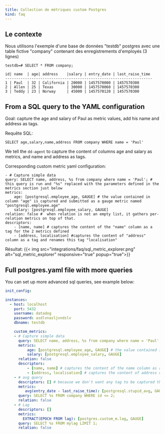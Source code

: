 ```yaml
---
title: Collection de métriques custom Postgres
kind: faq
---
```


## Le contexte

Nous utilisons l'exemple d'une base de données "testdb" postgres avec une table fictive "company" contenant des enregistrements d'employés (3 lignes)
```
testdb=# SELECT * FROM company;

id| name  | age| address    |salary | entry_date | last_raise_time
-------------------------------------------------------------------
1 | Paul  | 32 | California | 20000 | 1457570000 | 1457570300
2 | Allen | 25 | Texas      | 30000 | 1457570060 | 1457570300
3 | Teddy | 23 | Norway     | 45000 | 1457570120 | 1457570300
```

## From a SQL query to the YAML configuration

Goal: capture the age and salary of Paul as metric values, add his name and address as tags.

Requête SQL:
```
SELECT age,salary,name,address FROM company WHERE name = 'Paul'
```

We tell the `dd-agent` to capture the content of columns age and salary as metrics, and name and address as tags.

Corresponding custom metric yaml configuration:
```
- # Capture simple data
query: SELECT name, address, %s from company where name = 'Paul'; # this query is run and "%s" replaced with the parameters defined in the metrics section just below
metrics:
    age: [postgresql.employee_age, GAUGE] # the value contained in column "age" is captured and submitted as a gauge metric named "postgresql.employee.age" 
    salary: [postgresql.employee_salary, GAUGE]
relation: false #  when relation is not an empty list, it gathers per-relation metrics on top of that.
descriptors:
    - [name, name] # captures the content of the "name" column as a tag for the 2 metrics defined
    - [address, localisation] #captures the content of "address" column as a tag and renames this tag "localisation"
```
Résultat:
{{< img src="integrations/faq/sql_metric_explorer.png" alt="sql_metric_explorer" responsive="true" popup="true">}}

## Full postgres.yaml file with more queries

You can set up more advanced sql queries, see example below:
```yaml
init_config:

instances:
  - host: localhost
    port: 5432
    username: datadog
    password: asdlvnasljvndslv
    dbname: testdb

    custom_metrics:
    - # Capture simple data
      query: SELECT name, address, %s from company where name = 'Paul'; # this query is run and %s replaced by the parameters defined in the metrics section
      metrics:
          age: [postgresql.employee_age, GAUGE] # the value contained in column age is captured and submitted as a gauge metric named postgresql.  employee.age
          salary: [postgresql.employee_salary, GAUGE]
      relation: false
      descriptors:
          - [name, name] # captures the content of the name column as a tag for the 2 metrics defined
          - [address, localisation] # captures the content of address column as a tag and rename this tag localisation
    - # avg query
      descriptors: [] # because we don't want any tag to be captured this time
      metrics:
         avg(entry_date - last_raise_time): [postgresql.stupid_avg, GAUGE]
      query: SELECT %s FROM company WHERE id <= 2;
      relation: false
    - # Lag
      descriptors: []
      metrics:
        EXTRACT(EPOCH FROM lag): [postgres.custom_m.lag, GAUGE]
      query: SELECT %s FROM mylag LIMIT 1;
      relation: false
```

